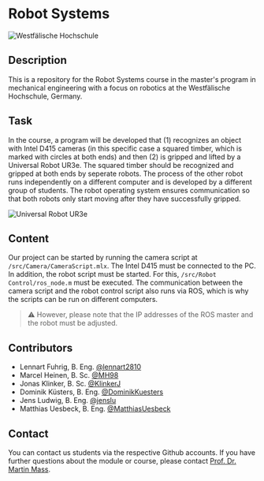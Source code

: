 # Robot Systems

![Westfälische Hochschule](https://www.w-hs.de/typo3conf/ext/whs/Resources/Public/Images/Pagelayout/w-hs_pagelogo.png)

## Description
This is a repository for the Robot Systems course in the master's program in mechanical engineering with a focus on robotics at the Westfälische Hochschule, Germany.

## Task
In the course, a program will be developed that (1) recognizes an object with Intel D415 cameras (in this specific case a squared timber, which is marked with circles at both ends) and then (2) is gripped and lifted by a Universal Robot UR3e. The squared timber should be recognized and gripped at both ends by seperate robots. The process of the other robot runs independently on a different computer and is developed by a different group of students. The robot operating system ensures communication so that both robots only start moving after they have successfully gripped.

![Universal Robot UR3e](https://uploads.unchainedrobotics.de/media/products/Product_images2FUR3e_1_d0fd2e60.jpg)

## Content

Our project can be started by running the camera script at `/src/Camera/CameraScript.mlx`. The Intel D415 must be connected to the PC. In addition, the robot script must be started. For this, `/src/Robot Control/ros_node.m` must be executed. The communication between the camera script and the robot control script also runs via ROS, which is why the scripts can be run on different computers.

> :warning: However, please note that the IP addresses of the ROS master and the robot must be adjusted.

## Contributors

- Lennart Fuhrig, B. Eng. [@lennart2810](https://github.com/lennart2810)
- Marcel Heinen, B. Sc. [@MH98](https://github.com/MH98)
- Jonas Klinker, B. Sc. [@KlinkerJ](https://github.com/KlinkerJ)
- Dominik Küsters, B. Eng. [@DominikKuesters](https://github.com/DominikKuesters)
- Jens Ludwig, B. Eng. [@jenslu](https://github.com/jenslu)
- Matthias Uesbeck, B. Eng. [@MatthiasUesbeck](https://github.com/MatthiasUesbeck)

## Contact

You can contact us students via the respective Github accounts. If you have further questions about the module or course, please contact [Prof. Dr. Martin Mass](https://www.w-hs.de/service/informationen-zur-person/person/mass/).

